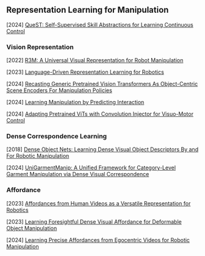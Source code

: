 ## Representation Learning for Manipulation

[2024] [QueST: Self-Supervised Skill Abstractions for Learning Continuous Control](https://arxiv.org/abs/2407.15840)



### Vision Representation

[2022] [R3M: A Universal Visual Representation for Robot Manipulation](https://arxiv.org/abs/2203.12601)

[2023] [Language-Driven Representation Learning for Robotics](https://arxiv.org/abs/2302.12766)

[2024] [Recasting Generic Pretrained Vision Transformers As Object-Centric Scene Encoders For Manipulation Policies](https://arxiv.org/abs/2405.15916)

[2024] [Learning Manipulation by Predicting Interaction](https://arxiv.org/abs/2406.00439)

[2024] [Adapting Pretrained ViTs with Convolution Injector for Visuo-Motor Control](https://arxiv.org/abs/2406.06072)



### Dense Correspondence Learning

[2018] [Dense Object Nets: Learning Dense Visual Object Descriptors By and For Robotic Manipulation](https://arxiv.org/abs/1806.08756)

[2024] [UniGarmentManip: A Unified Framework for Category-Level Garment Manipulation via Dense Visual Correspondence](https://arxiv.org/abs/2405.06903)



### Affordance

[2023] [Affordances from Human Videos as a Versatile Representation for Robotics](https://arxiv.org/abs/2304.08488)

[2023] [Learning Foresightful Dense Visual Affordance for Deformable Object Manipulation](https://arxiv.org/abs/2303.11057)

[2024] [Learning Precise Affordances from Egocentric Videos for Robotic Manipulation](https://arxiv.org/abs/2408.10123)